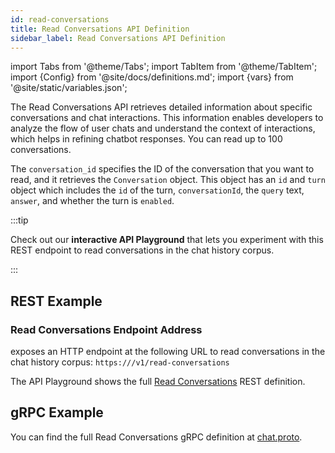 ```yaml
---
id: read-conversations
title: Read Conversations API Definition
sidebar_label: Read Conversations API Definition
---
```


import Tabs from '@theme/Tabs';
import TabItem from '@theme/TabItem';
import {Config} from '@site/docs/definitions.md';
import {vars} from '@site/static/variables.json';

The Read Conversations API retrieves detailed information about specific 
conversations and chat interactions. This information enables developers to 
analyze the flow of user chats and understand the context of interactions, 
which helps in refining chatbot responses. You can read up to 100 
conversations.

The `conversation_id` specifies the ID of the conversation that you want to read, 
and it retrieves the `Conversation` object. This object has an `id` and `turn` 
object which includes the `id` of the turn, `conversationId`, the `query` text, 
`answer`, and whether the turn is `enabled`.

:::tip

Check out our **interactive API Playground** that lets you experiment with this 
REST endpoint to read conversations in the chat history corpus.

:::

## REST Example

### Read Conversations Endpoint Address

<Config v="names.product"/> exposes an HTTP endpoint at the following URL
to read conversations in the chat history corpus:
<code>https://<Config v="domains.rest.indexing"/>/v1/read-conversations</code>

The API Playground shows the full [Read Conversations](/docs/rest-api/read-conversations) REST definition.

## gRPC Example

You can find the full Read Conversations gRPC definition at [chat.proto](https://github.com/vectara/protos/blob/main/chat.proto).
